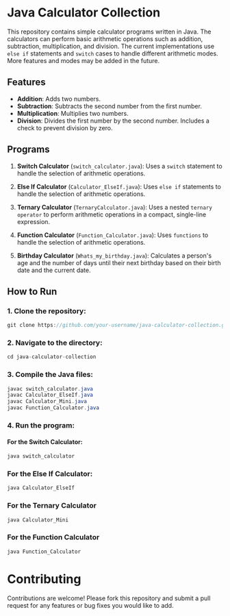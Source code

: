 # Java Calculator Collection

This repository contains simple calculator programs written in Java. The calculators can perform basic arithmetic operations such as addition, subtraction, multiplication, and division. The current implementations use `else if` statements and `switch` cases to handle different arithmetic modes. More features and modes may be added in the future.

## Features

- **Addition**: Adds two numbers.
- **Subtraction**: Subtracts the second number from the first number.
- **Multiplication**: Multiplies two numbers.
- **Division**: Divides the first number by the second number. Includes a check to prevent division by zero.

## Programs

1. **Switch Calculator** (`switch_calculator.java`): Uses a `switch` statement to handle the selection of arithmetic operations.

2. **Else If Calculator** (`Calculator_ElseIf.java`): Uses `else if` statements to handle the selection of arithmetic operations.

3. **Ternary Calculator** (`TernaryCalculator.java`): Uses a nested `ternary operator` to perform arithmetic operations in a compact, single-line expression.

5. **Function Calculator**  (`Function_Calculator.java`): Uses `functions` to handle the selection of arithmetic operations.

7. **Birthday Calculator**  (`Whats_my_birthday.java`): Calculates a person's age and the number of days until their next birthday based on their birth date and the current date.

## How to Run

### 1. Clone the repository:

```java
git clone https://github.com/your-username/java-calculator-collection.git
```

### 2. Navigate to the directory:
```java
cd java-calculator-collection
```

### 3. Compile the Java files:
```java
javac switch_calculator.java
javac Calculator_ElseIf.java
javac Calculator_Mini.java
javac Function_Calculator.java
```

### 4. Run the program:
   #### For the Switch Calculator:
   ```java
   java switch_calculator
   ```
   ### For the Else If Calculator:
   ```java
   java Calculator_ElseIf
   ```
   ### For the Ternary Calculator
   ```java
   java Calculator_Mini
   ```
   ### For the Function Calculator
   ```java
   java Function_Calculator
   ```
# Contributing
Contributions are welcome! Please fork this repository and submit a pull request for any features or bug fixes you would like to add.
